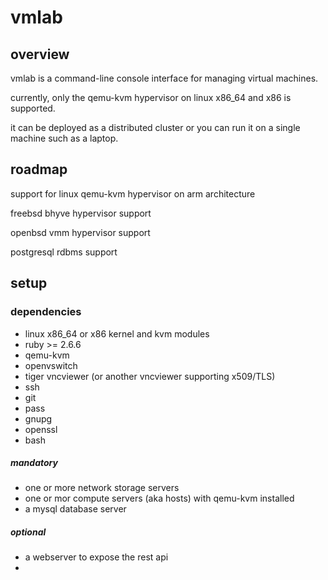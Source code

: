 # vmlab

## overview
vmlab is a command-line console interface for managing virtual machines.

currently, only the qemu-kvm hypervisor on linux x86_64 and x86 is supported.

it can be deployed as a distributed cluster or you can run it on a single machine such as a laptop.

## roadmap
support for linux qemu-kvm hypervisor on arm architecture

freebsd bhyve hypervisor support

openbsd vmm hypervisor support

postgresql rdbms support

## setup



### dependencies
- linux x86_64 or x86 kernel and kvm modules
- ruby >= 2.6.6
- qemu-kvm
- openvswitch
- tiger vncviewer (or another vncviewer supporting x509/TLS)
- ssh
- git
- pass
- gnupg
- openssl
- bash

##### mandatory
- one or more network storage servers
- one or mor compute servers (aka hosts) with qemu-kvm installed
- a mysql database server
##### optional
- a webserver to expose the rest api
- 
